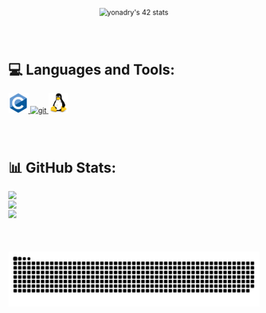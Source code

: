 <p align="center">
  <img src="https://badge.mediaplus.ma/levi/yonadry" alt="yonadry's 42 stats" /></a>
</p>

<br><br>
# 💻 Languages and Tools:
<p align="left"> <a href="https://www.cprogramming.com/" target="_blank" rel="noreferrer"> <img src="https://raw.githubusercontent.com/devicons/devicon/master/icons/c/c-original.svg" alt="c" width="40" height="40"/> </a> <a href="https://git-scm.com/" target="_blank" rel="noreferrer"> <img src="https://www.vectorlogo.zone/logos/git-scm/git-scm-icon.svg" alt="git" width="40" height="40"/> </a> <a href="https://www.linux.org/" target="_blank" rel="noreferrer"> <img src="https://raw.githubusercontent.com/devicons/devicon/master/icons/linux/linux-original.svg" alt="linux" width="40" height="40"/> </a> </p>


  <br><br>
# 📊 GitHub Stats:
![](https://github-readme-stats.vercel.app/api?username=mouadd55&theme=tokyonight&hide_border=false&include_all_commits=true&count_private=true)<br/>
![](https://github-readme-streak-stats.herokuapp.com/?user=mouadd55&theme=tokyonight&hide_border=false)<br/>
![](https://github-readme-stats.vercel.app/api/top-langs/?username=mouadd55&theme=tokyonight&hide_border=false&include_all_commits=true&count_private=true&layout=compact)


<br><br><br>
<img align="center" src="https://raw.githubusercontent.com/Platane/snk/output/github-contribution-grid-snake.svg" />

